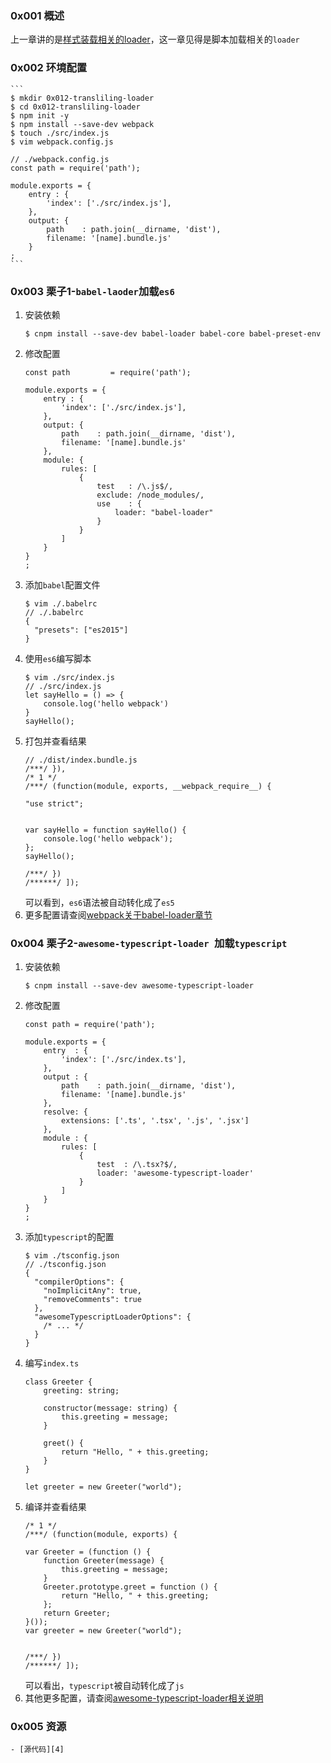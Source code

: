 ### 0x001 概述
上一章讲的是[样式装载相关的loader][1]，这一章见得是脚本加载相关的`loader`
### 0x002 环境配置
    ```
    $ mkdir 0x012-transliling-loader
    $ cd 0x012-transliling-loader
    $ npm init -y
    $ npm install --save-dev webpack
    $ touch ./src/index.js
    $ vim webpack.config.js
    
    // ./webpack.config.js
    const path = require('path');
    
    module.exports = {
        entry : {
            'index': ['./src/index.js'],
        },
        output: {
            path    : path.join(__dirname, 'dist'),
            filename: '[name].bundle.js'
        }
    ;
    ```
### 0x003 栗子1-`babel-laoder`加载`es6`
1. 安装依赖
    ```
    $ cnpm install --save-dev babel-loader babel-core babel-preset-env
    ```
2. 修改配置
    ```
    const path         = require('path');
    
    module.exports = {
        entry : {
            'index': ['./src/index.js'],
        },
        output: {
            path    : path.join(__dirname, 'dist'),
            filename: '[name].bundle.js'
        },
        module: {
            rules: [
                {
                    test   : /\.js$/,
                    exclude: /node_modules/,
                    use    : {
                        loader: "babel-loader"
                    }
                }
            ]
        }
    }
    ;
    ```
3. 添加`babel`配置文件
    ```
    $ vim ./.babelrc
    // ./.babelrc
    {
      "presets": ["es2015"]
    }
    ```
4. 使用`es6`编写脚本
    ```
    $ vim ./src/index.js
    // ./src/index.js
    let sayHello = () => {
        console.log('hello webpack')
    }
    sayHello();
    ```
5. 打包并查看结果
    ```
    // ./dist/index.bundle.js
    /***/ }),
    /* 1 */
    /***/ (function(module, exports, __webpack_require__) {
    
    "use strict";
    
    
    var sayHello = function sayHello() {
        console.log('hello webpack');
    };
    sayHello();
    
    /***/ })
    /******/ ]);
    ```
    可以看到，`es6`语法被自动转化成了`es5`
6. 更多配置请查阅[webpack关于babel-loader章节][2]
### 0x004 栗子2-`awesome-typescript-loader `加载`typescript`
1. 安装依赖
    ```
    $ cnpm install --save-dev awesome-typescript-loader
    ```
2. 修改配置
    ```
    const path = require('path');
    
    module.exports = {
        entry  : {
            'index': ['./src/index.ts'],
        },
        output : {
            path    : path.join(__dirname, 'dist'),
            filename: '[name].bundle.js'
        },
        resolve: {
            extensions: ['.ts', '.tsx', '.js', '.jsx']
        },
        module : {
            rules: [
                {
                    test  : /\.tsx?$/,
                    loader: 'awesome-typescript-loader'
                }
            ]
        }
    }
    ;
    ```
3. 添加`typescript`的配置
    ```
    $ vim ./tsconfig.json
    // ./tsconfig.json
    {
      "compilerOptions": {
        "noImplicitAny": true,
        "removeComments": true
      },
      "awesomeTypescriptLoaderOptions": {
        /* ... */
      }
    }
    ```
4. 编写`index.ts`
    ```
    class Greeter {
        greeting: string;
    
        constructor(message: string) {
            this.greeting = message;
        }
    
        greet() {
            return "Hello, " + this.greeting;
        }
    }
    
    let greeter = new Greeter("world");
    ```
5. 编译并查看结果
    ```
    /* 1 */
    /***/ (function(module, exports) {
    
    var Greeter = (function () {
        function Greeter(message) {
            this.greeting = message;
        }
        Greeter.prototype.greet = function () {
            return "Hello, " + this.greeting;
        };
        return Greeter;
    }());
    var greeter = new Greeter("world");
    
    
    /***/ })
    /******/ ]);
    ```
    可以看出，`typescript`被自动转化成了`js`
6. 其他更多配置，请查阅[awesome-typescript-loader相关说明][3]

### 0x005 资源
    - [源代码][4]


  [1]: https://segmentfault.com/a/1190000011929459
  [2]: https://webpack.js.org/loaders/babel-loader/
  [3]: https://github.com/s-panferov/awesome-typescript-loader
  [4]: https://github.com/followWinter/webpack-study/tree/master/0x012-transpiling-loader
